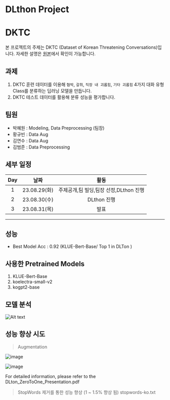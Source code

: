 # DLthon Project 
# DKTC

본 프로젝트의 주제는 DKTC (Dataset of Korean Threatening Conversations)입니다. 자세한 설명은 [원본](https://github.com/tunib-ai/DKTC)에서 확인이 가능합니다.

## 과제 

1. DKTC 훈련 데이터를 이용해
`협박`, `갈취`, `직장 내 괴롭힘`, `기타 괴롭힘` 4가지 대화 유형 Class를 분류하는 딥러닝 모델을 만듭니다.
2. DKTC 테스트 데이터를 활용해 분류 성능을 평가합니다.

## 팀원
- 박혜원 : Modeling, Data Preprocessing (팀장)
- 황규빈 : Data Aug
- 김연수 : Data Aug
- 김범준 : Data Preprocessing

## 세부 일정

| Day | 날짜 | 활동 |
|:---:|:---:|:---:|
|1| 23.08.29(화) | 주제공개,팀 빌딩,팀장 선정,DLthon 진행|
|2| 23.08.30(수) | DLthon 진행|
|3| 23.08.31(목) | 발표 |

---

## 성능

- Best Model Acc : 0.92 (KLUE-Bert-Base/ Top 1 in DLTon ) 


## 사용한 Pretrained Models 

1. KLUE-Bert-Base
2. koelectra-small-v2
3. kogpt2-base

## 모델 분석

![Alt text](image.png)

## 성능 향상 시도

> Augmentation

![image](https://github.com/dellaanima/DLton_Zero_to_One/assets/82052850/d911591d-5f3f-43dc-8cab-582b90fd7738)

![image](https://github.com/dellaanima/DLton_Zero_to_One/assets/82052850/85557558-33fd-4b76-8f21-89ceee30cad2)

For detailed information, please refer to the DLton_ZeroToOne_Presentation.pdf


> StopWords 제거를 통한 성능 향상 (1 ~ 1.5% 향상 됨)
  stopwords-ko.txt
